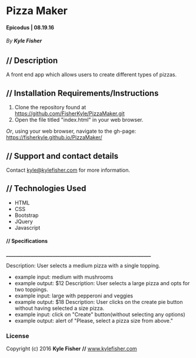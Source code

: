 # Pizza Maker

#### Epicodus | 08.19.16
###### _By **Kyle Fisher**_

## **//** Description

A front end app which allows users to create different types of pizzas.

## **//** Installation Requirements/Instructions

1. Clone the repository found at https://github.com/FisherKyle/PizzaMaker.git
2. Open the file titled "index.html" in your web browser.

_Or_, using your web browser, navigate to the gh-page: https://fisherkyle.github.io/PizzaMaker/

## **//** Support and contact details

Contact kyle@kylefisher.com for more information.

## **//** Technologies Used

* HTML
* CSS
* Bootstrap
* JQuery
* Javascript

#### **//** **Specifications**
**___________________________________________________________**

Description: User selects a medium pizza with a single topping.
  * example input: medium with mushrooms
  * example output: $12
Description: User selects a large pizza and opts for two toppings.
  * example input: large with pepperoni and veggies
  * example output: $18
Description: User clicks on the create pie button without having selected a size pizza.
  * example input: click on "Create" button(without selecting any options)
  * example output: alert of "Please, select a pizza size from above."



### License

Copyright (c) 2016 **Kyle Fisher** **//** www.kylefisher.com

